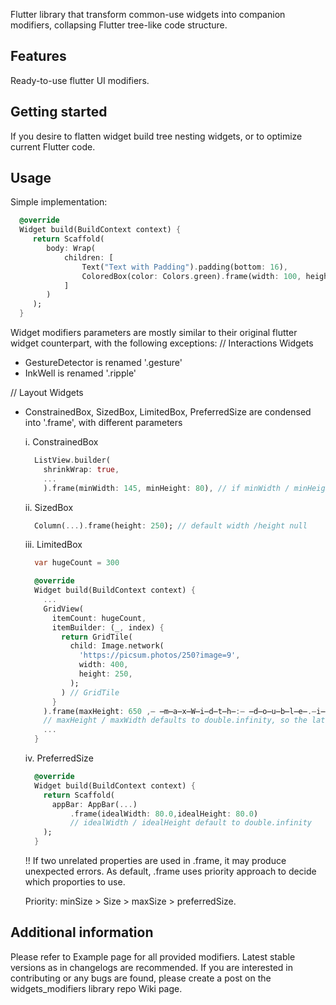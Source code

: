 <!--
This README describes the package. If you publish this package to pub.dev,
this README's contents appear on the landing page for your package.

For information about how to wri
[writing package pages](https://dart.dev/guides/libraries/writing-package-pagte a good package README, see the guide fores).

For general information about developing packages, see the Dart guide for
[creating packages](https://dart.dev/guides/libraries/create-library-packages)
and the Flutter guide for
[developing packages and plugins](https://flutter.dev/developing-packages).
-->

Flutter library that transform common-use widgets into companion modifiers, collapsing Flutter tree-like code structure.

## Features

Ready-to-use flutter UI modifiers.

## Getting started

If you desire to flatten widget build tree nesting widgets, or to optimize current Flutter code.

## Usage

Simple implementation: 
```dart
  @override
  Widget build(BuildContext context) {
     return Scaffold(
        body: Wrap(
            children: [
                Text("Text with Padding").padding(bottom: 16),
                ColoredBox(color: Colors.green).frame(width: 100, height: 160) // Same as SizedBox usage
            ]
        )
     );
  }
```
Widget modifiers parameters are mostly similar to their original flutter widget counterpart, with the following exceptions:
  // Interactions Widgets
  - GestureDetector is renamed '.gesture'
  - InkWell is renamed '.ripple'

  // Layout Widgets
  - ConstrainedBox, SizedBox, LimitedBox, PreferredSize are condensed into '.frame', with different parameters

    i. ConstrainedBox
    ```dart
      ListView.builder(
        shrinkWrap: true, 
        ...
        ).frame(minWidth: 145, minHeight: 80), // if minWidth / minHeight is not provided, default to 0.0
    ```

    ii. SizedBox
    ```dart
      Column(...).frame(height: 250); // default width /height null
    ```

    iii. LimitedBox
    ```dart
      var hugeCount = 300

      @override
      Widget build(BuildContext context) {
        ...
        GridView(
          itemCount: hugeCount,
          itemBuilder: (_, index) {
            return GridTile(
              child: Image.network(
                'https://picsum.photos/250?image=9', 
                width: 400, 
                height: 250,
              );
            ) // GridTile
          }
        ).frame(maxHeight: 650 ,̶ ̶m̶a̶x̶W̶i̶d̶t̶h̶:̶ ̶d̶o̶u̶b̶l̶e̶.̶i̶n̶f̶i̶n̶i̶t̶y̶) // GridView 
        // maxHeight / maxWidth defaults to double.infinity, so the latter is not needed
        ...
      }
    ```

    iv. PreferredSize
    ```dart
      @override
      Widget build(BuildContext context) {
        return Scaffold(
          appBar: AppBar(...)
              .frame(idealWidth: 80.0,idealHeight: 80.0)
              // idealWidth / idealHeight default to double.infinity
        );
      }
    ```

    !! If two unrelated properties are used in .frame, it may produce unexpected errors. As default, .frame uses priority approach to decide which proporties to use. 
    
    Priority: minSize > Size > maxSize > preferredSize.


## Additional information
Please refer to Example page for all provided modifiers.
Latest stable versions as in changelogs are recommended.
If you are interested in contributing or any bugs are found, please create a post on the widgets_modifiers library repo Wiki page.  
